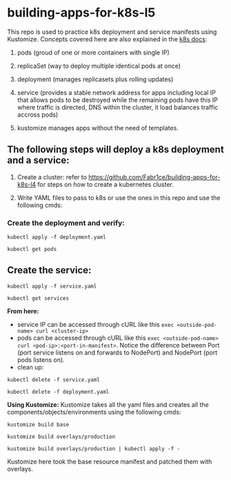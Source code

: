 # building-apps-for-k8s-l5

This repo is used to practice k8s deployment and service manifests using Kustomize. Concepts covered here are also explained in the [k8s docs](https://kubernetes.io/docs/concepts/workloads/):

1. pods (groud of one or more containers with single IP)

2. replicaSet (way to deploy multiple identical pods at once)

3. deployment (manages replicasets plus rolling updates)

4. service (provides a stable network address for apps including local IP that allows pods to be destroyed while the remaining pods have this IP where traffic is directed, DNS within the cluster, it load balances traffic accross pods)

5. kustomize manages apps without the need of templates.

## The following steps will deploy a k8s deployment and a service:

1. Create a cluster: refer to https://github.com/Fabr1ce/building-apps-for-k8s-l4 for steps on how to create a kubernetes cluster.

2. Write YAML files to pass to k8s or use the ones in this repo and use the following cmds:

### Create the deployment and verify:

`kubectl apply -f deployment.yaml`

`kubectl get pods`
	

## Create the service:

`kubectl apply -f service.yaml`

`kubectl get services` 
	

**From here:**
- service IP can be accessed through cURL like this `exec <outside-pod-name> curl <cluster-ip>`
- pods can be accessed through cURL like this `exec <outside-pod-name> curl <pod-ip>:<port-in-manifest>`. Notice the difference between Port (port service listens on and forwards to NodePort) and NodePort (port pods listens on).
- clean up:
	
`kubectl delete -f service.yaml`
	
`kubectl delete -f deployment.yaml`

**Using Kustomize:**
Kustomize takes all the yaml files and creates all the components/objects/environments using the following cmds:
	
`kustomize build base`

`kustomize build overlays/production`

`kustomize build overlays/production | kubectl apply -f -`
	
Kustomize here took the base resource manifest and patched them with overlays.

